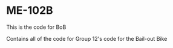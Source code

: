 ME-102B
=======

This is the code for BoB

Contains all of the code for Group 12's code for the Bail-out Bike

